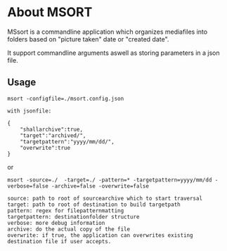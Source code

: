 # About MSORT

MSsort is a commandline application which organizes mediafiles into folders based on "picture taken" date or "created date".

It support commandline arguments aswell as storing parameters in a json file. 

## Usage
```
msort -configfile=./msort.config.json

with jsonfile:

{
	"shallarchive":true,
	"target":"archived/",
	"targetpattern":"yyyy/mm/dd/",
	"overwrite":true
}

```
or
```
msort -source=./  -target=./ -pattern=* -targetpattern=yyyy/mm/dd -verbose=false -archive=false -overwrite=false

source: path to root of sourcearchive which to start traversal
target: path to root of destination to build targetpath
pattern: regex for filepatternmatting
targetpattern: destinationfolder structure
verbose: more debug information
archive: do the actual copy of the file
overwrite: if true, the application can overwrites existing destination file if user accepts.
```







